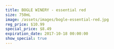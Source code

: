 ```yaml
---
title: BOGLE WINERY - essential red
size: 750mL
image: /assets/images/bogle-essential-red.jpg
reg_price: $10.99
special_price: $8.49
expiration_date: 2017-10-18 00:00:00
show_special: true
---
```



